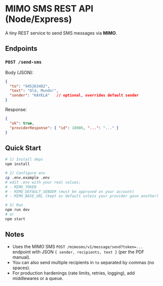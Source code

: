 # MIMO SMS REST API (Node/Express)

A tiny REST service to send SMS messages via **MIMO**.

## Endpoints

### `POST /send-sms`

Body (JSON):
```json
{
  "to": "945263402",
  "text": "Olá, Mundo!",
  "sender": "KAYELA"   // optional, overrides default sender
}
```

Response:
```json
{
  "ok": true,
  "providerResponse": { "id": 18006, "...": "..." }
}
```

## Quick Start

```bash
# 1) Install deps
npm install

# 2) Configure env
cp .env.example .env
# edit .env with your real values:
# - MIMO_TOKEN
# - MIMO_DEFAULT_SENDER (must be approved on your account)
# - MIMO_BASE_URL (kept as default unless your provider gave another)

# 3) Run
npm run dev
# or
npm start
```

## Notes

- Uses the MIMO SMS `POST /mimosms/v1/message/send?token=...` endpoint with JSON `{ sender, recipients, text }` (per the PDF manual). 
- You can also send multiple recipients in `to` separated by commas (no spaces).
- For production hardenings (rate limits, retries, logging), add middlewares or a queue.

